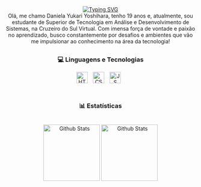 

<div align="center">
    <a href="https://git.io/typing-svg"><img src="https://readme-typing-svg.demolab.com?font=Fira+Code&duration=4000&pause=1000&color=EEDAE5&center=true&width=435&lines=Seja+bem+vindo(a)+%E2%99%A1;Este+perfil+pertence+%C3%A0%3A;%E3%83%BB%3A%E3%80%82-%CB%8F%CB%8B%E2%8B%86+Daniela+Yukari+%E2%8B%86%CB%8A%CB%8E-+%E3%83%BB%3A%E3%80%82" alt="Typing SVG" /></a>
</div>

<div align="center">
    Olá, me chamo Daniela Yukari Yoshihara, tenho 19 anos e, atualmente, sou estudante de Superior de Tecnologia em Análise e Desenvolvimento de Sistemas, na Cruzeiro do Sul Virtual. 
    Com imensa força de vontade e paixão no aprendizado, busco constantemente por desafios e ambientes que vão me impulsionar ao conhecimento na área da tecnologia!
</div>

##

<h3 style="text-align: center;" align="center">💻 Linguagens e Tecnologias</h3> 

<div align="center">
    <img src="https://cdn.jsdelivr.net/gh/devicons/devicon@latest/icons/html5/html5-plain-wordmark.svg"  alt = "HTML" title = "HTML" width = "30px" style = "padding-right: 10px;"/>
    <img src="https://cdn.jsdelivr.net/gh/devicons/devicon@latest/icons/css3/css3-plain-wordmark.svg" alt = "CSS" title = "HTML" width = "30px" style = "padding-right: 10px;"/>
    <img src="https://cdn.jsdelivr.net/gh/devicons/devicon@latest/icons/javascript/javascript-plain.svg" alt = "JS" title = "HTML" width = "30px" style = "padding-right: 10px;"/>
</div>

<br>

##

<h3 style="text-align: center;" align="center">📊 Estatísticas</h3> 
<br>

<div align="center">
    <img src="https://github-readme-stats.vercel.app/api?username=yuzleven&show_icons=true&theme=date_night&include_all_commits=true"  alt = "Github Stats" height = "150"/>
    <img src="https://github-readme-stats.vercel.app/api/top-langs/?username=yuzleven&theme=date_night&layout=compact&custom_title=Tecnologias&langs=4" alt = "Github Stats" height = "150"/>
</div>
